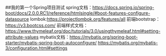##我的第一个Spring项目测试
spring文档：https://docs.spring.io/spring-boot/docs/2.0.0.RC1/reference/htmlsingle/#boot-features-configure-datasource
lombok:https://projectlombok.org/features/all
前端bootstrap：https://v3.bootcss.com/
前端样式文档：https://www.thymeleaf.org/doc/tutorials/3.0/usingthymeleaf.html#setting-attribute-values
mybatis文档：https://mybatis.org/spring-boot-starter/mybatis-spring-boot-autoconfigure/
            https://mybatis.org/mybatis-3/configuration.html#settings

